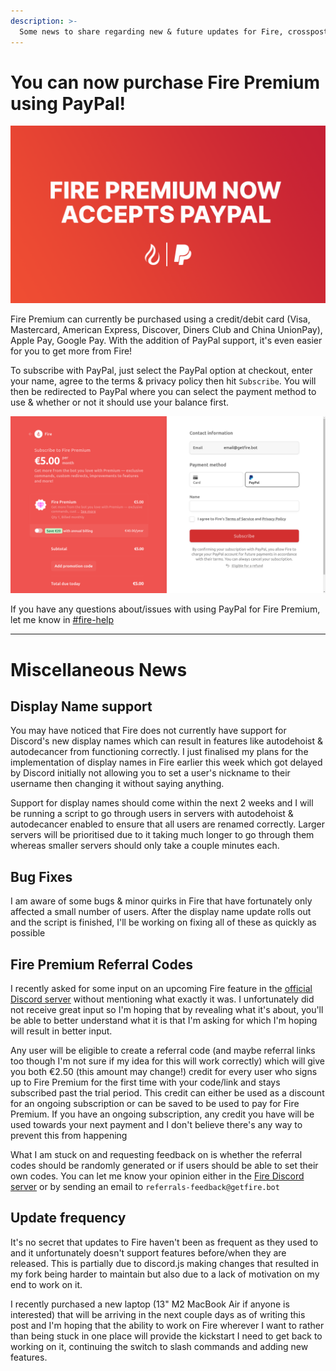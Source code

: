 ```yaml
---
description: >-
  Some news to share regarding new & future updates for Fire, crossposted from the Fire Discord server
---
```


# You can now purchase Fire Premium using PayPal!

![](../.gitbook/assets/fire-premium-paypal.png)

Fire Premium can currently be purchased using a credit/debit card (Visa, Mastercard, American Express, Discover, Diners Club and China UnionPay), Apple Pay, Google Pay. With the addition of PayPal support, it's even easier for you to get more from Fire!

To subscribe with PayPal, just select the PayPal option at checkout, enter your name, agree to the terms & privacy policy then hit `Subscribe`. You will then be redirected to PayPal where you can select the payment method to use & whether or not it should use your balance first.

![](../.gitbook/assets/paypal-checkout-option.png)

If you have any questions about/issues with using PayPal for Fire Premium, let me know in [#fire-help](https://discord.gg/firebot)

---

# Miscellaneous News

## Display Name support

You may have noticed that Fire does not currently have support for Discord's new display names which can result in features like autodehoist & autodecancer from functioning correctly. I just finalised my plans for the implementation of display names in Fire earlier this week which got delayed by Discord initially not allowing you to set a user's nickname to their username then changing it without saying anything.

Support for display names should come within the next 2 weeks and I will be running a script to go through users in servers with autodehoist & autodecancer enabled to ensure that all users are renamed correctly. Larger servers will be prioritised due to it taking much longer to go through them whereas smaller servers should only take a couple minutes each.

## Bug Fixes

I am aware of some bugs & minor quirks in Fire that have fortunately only affected a small number of users. After the display name update rolls out and the script is finished, I'll be working on fixing all of these as quickly as possible

## Fire Premium Referral Codes

I recently asked for some input on an upcoming Fire feature in the [official Discord server](https://discord.gg/firebot) without mentioning what exactly it was. I unfortunately did not receive great input so I'm hoping that by revealing what it's about, you'll be able to better understand what it is that I'm asking for which I'm hoping will result in better input.

Any user will be eligible to create a referral code (and maybe referral links too though I'm not sure if my idea for this will work correctly) which will give you both €2.50 (this amount may change!) credit for every user who signs up to Fire Premium for the first time with your code/link and stays subscribed past the trial period. This credit can either be used as a discount for an ongoing subscription or can be saved to be used to pay for Fire Premium. If you have an ongoing subscription, any credit you have will be used towards your next payment and I don't believe there's any way to prevent this from happening

What I am stuck on and requesting feedback on is whether the referral codes should be randomly generated or if users should be able to set their own codes. You can let me know your opinion either in the [Fire Discord server](https://discord.gg/firebot) or by sending an email to `referrals-feedback@getfire.bot`

## Update frequency

It's no secret that updates to Fire haven't been as frequent as they used to and it unfortunately doesn't support features before/when they are released. This is partially due to discord.js making changes that resulted in my fork being harder to maintain but also due to a lack of motivation on my end to work on it.

I recently purchased a new laptop (13" M2 MacBook Air if anyone is interested) that will be arriving in the next couple days as of writing this post and I'm hoping that the ability to work on Fire wherever I want to rather than being stuck in one place will provide the kickstart I need to get back to working on it, continuing the switch to slash commands and adding new features.
